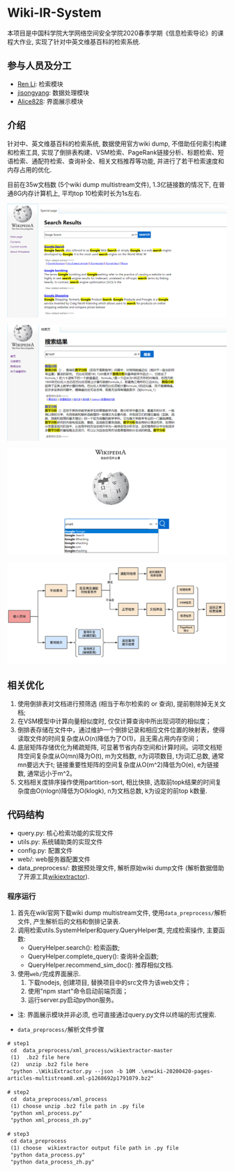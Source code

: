 # Wiki-IR-System
本项目是中国科学院大学网络空间安全学院2020春季学期《信息检索导论》的课程大作业, 实现了针对中英文维基百科的检索系统.

## 参与人员及分工
- [Ren Li](https://github.com/renli1024): 检索模块
- [jisongyang](https://github.com/jisongyang): 数据处理模块
- [Alice828](https://github.com/Alice828): 界面展示模块

## 介绍
针对中、英文维基百科的检索系统, 数据使用官方wiki dump, 不借助任何索引构建和检索工具, 实现了倒排表构建、VSM检索、PageRank链接分析、标题检索、短语检索、通配符检索、查询补全、相关文档推荐等功能, 并进行了若干检索速度和内存占用的优化. 

目前在35w文档数 (5个wiki dump multistream文件), 1.3亿链接数的情况下, 在普通8G内存计算机上, 平均top 10检索时长为1s左右.

![英文检索](example_images/英文检索.png)

![中文检索](example_images/中文检索.png)

![查询补全](example_images/查询补全.png)

![检索流程](example_images/检索流程.png)

## 相关优化
1. 使用倒排表对文档进行预筛选 (相当于布尔检索的 or 查询), 提前剔除掉无关文档; 
2. 在VSM模型中计算向量相似度时, 仅仅计算查询中所出现词项的相似度；
3. 倒排表存储在文件中，通过维护一个倒排记录和相应文件位置的映射表，使得读取文件的时间复杂度从O(n)降低为了O(1)，且无需占用内存空间；
4. 底层矩阵存储优化为稀疏矩阵, 可显著节省内存空间和计算时间。词项文档矩阵空间复杂度从O(mn)降为O(t), m为文档数, n为词项数目, t为词汇总数, 通常mn要远大于t; 链接重要性矩阵的空间复杂度从O(m^2)降低为O(e), e为链接数, 通常远小于m^2。
5. 文档相关度排序操作使用partition-sort, 相比快排, 选取前topk结果的时间复杂度由O(nlogn)降低为O(klogk), n为文档总数, k为设定的前top k数量.

## 代码结构
- query.py: 核心检索功能的实现文件
- utils.py: 系统辅助类的实现文件
- config.py: 配置文件
- web/: web服务器配置文件
- data_preprocess/: 数据预处理文件, 解析原始wiki dump文件 (解析数据借助了开源工具[wikiextractor](https://github.com/attardi/wikiextractor)).

### 程序运行
1. 首先在wiki官网下载wiki dump multistream文件, 使用`data_preprocess/`解析文件, 产生解析后的文档和倒排记录表.
2. 调用检索utils.SystemHelper和query.QueryHelper类, 完成检索操作, 主要函数:
    - QueryHelper.search(): 检索函数;
    - QueryHelper.complete_query(): 查询补全函数;
    - QueryHelper.recommend_sim_doc(): 推荐相似文档.
3. 使用`web/`完成界面展示.
    1. 下载nodejs, 创建项目, 替换项目中的src文件为该web文件；
    2. 使用"npm start"命令启动前端页面；
    3. 运行server.py启动python服务。
- 注: 界面展示模块并非必须, 也可直接通过query.py文件以终端的形式搜索.

- `data_preprocess/`解析文件步骤
```shell
# step1
 cd  data_preprocess/xml_process/wikiextractor-master
 (1)  .bz2 file here
 (2)  unzip .bz2 file here
 "python .\WikiExtractor.py --json -b 10M .\enwiki-20200420-pages-articles-multistream8.xml-p1268692p1791079.bz2"

# step2
 cd  data_preprocess/xml_process
 (1) choose unzip .bz2 file path in .py file
 "python xml_process.py"
 "python xml_process_zh.py"
 
# step3
 cd data_preprocess
 (1) choose  wikiextractor output file path in .py file
 "python data_process.py"
 "python data_process_zh.py"
```

